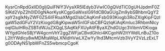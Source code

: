 KysrCnRpdGxlID0gIjQuIFNlY3VyaXR5IEdyb3VwIC0gQVdTIC0gUHJpdmF0ZSIKd2VpZ2h0ID0gNAorKysKCgpGaWxsIG91dCB0aGUgZm9ybSBhbmQgY2xpY2sgIkNyZWF0ZS4iIFRoaXMgd2lsbCAqKmFsbG93Kiogb3RoZXIgKipFQzIgaW5zdGFuY2VzKiogdG8gKipwaW5nIGFsbCBFQzIqKiAqKmluc3RhbmNlcyoqIGluIHRoZSBTdWJuZXQgLSAqKkFXUyAtIFByaXZhdGUgc3VibmV0KiogaWYgdGhleSBjYW4gcmVhY2ggZWFjaCBvdGhlci4KCgohW2ltYWdlLnBuZ10oL2ltYWdlcy8wMDMtaWlpLXNldHVwLXZwYy1hd3MtcmVzb3VyY2VzLzExLTg0ODAyNS1pbWFnZS5wbmcpCgoK